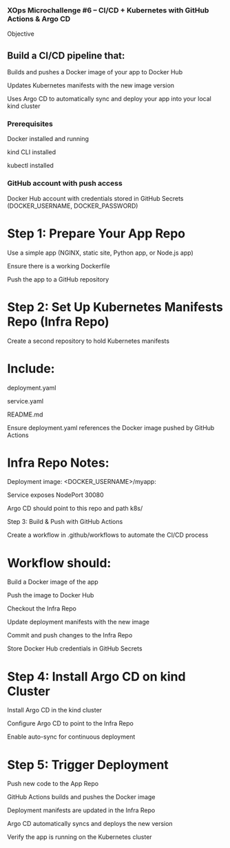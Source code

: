### XOps Microchallenge #6 – CI/CD + Kubernetes with GitHub Actions & Argo CD
Objective

## Build a CI/CD pipeline that:

Builds and pushes a Docker image of your app to Docker Hub

Updates Kubernetes manifests with the new image version

Uses Argo CD to automatically sync and deploy your app into your local kind cluster

### Prerequisites

Docker installed and running

kind CLI installed

kubectl installed

### GitHub account with push access

Docker Hub account with credentials stored in GitHub Secrets (DOCKER_USERNAME, DOCKER_PASSWORD)

# Step 1: Prepare Your App Repo

Use a simple app (NGINX, static site, Python app, or Node.js app)

Ensure there is a working Dockerfile

Push the app to a GitHub repository

# Step 2: Set Up Kubernetes Manifests Repo (Infra Repo)

Create a second repository to hold Kubernetes manifests

# Include:

deployment.yaml

service.yaml

README.md

Ensure deployment.yaml references the Docker image pushed by GitHub Actions

# Infra Repo Notes:

Deployment image: <DOCKER_USERNAME>/myapp:<tag>

Service exposes NodePort 30080

Argo CD should point to this repo and path k8s/

Step 3: Build & Push with GitHub Actions

Create a workflow in .github/workflows to automate the CI/CD process

# Workflow should:

Build a Docker image of the app

Push the image to Docker Hub

Checkout the Infra Repo

Update deployment manifests with the new image

Commit and push changes to the Infra Repo

Store Docker Hub credentials in GitHub Secrets

# Step 4: Install Argo CD on kind Cluster

Install Argo CD in the kind cluster

Configure Argo CD to point to the Infra Repo

Enable auto-sync for continuous deployment

# Step 5: Trigger Deployment

Push new code to the App Repo

GitHub Actions builds and pushes the Docker image

Deployment manifests are updated in the Infra Repo

Argo CD automatically syncs and deploys the new version

Verify the app is running on the Kubernetes cluster
